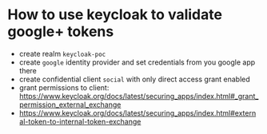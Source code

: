 # How to use keycloak to validate google+ tokens

* create realm `keycloak-poc`
* create `google` identity provider and set credentials from you google app there 
* create confidential client `social` with only direct access grant enabled 
* grant permissions to client: https://www.keycloak.org/docs/latest/securing_apps/index.html#_grant_permission_external_exchange
* https://www.keycloak.org/docs/latest/securing_apps/index.html#external-token-to-internal-token-exchange
